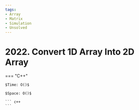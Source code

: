 ```yaml
---
tags:
- Array
- Matrix
- Simulation
- Unsolved
---
```



# 2022. Convert 1D Array Into 2D Array

=== "C++"

    $Time: O()$

    $Space: O()$

    ``` c++
    ```